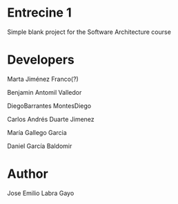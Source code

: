 Entrecine 1
===========

Simple blank project for the Software Architecture course

Developers
==========
Marta Jiménez Franco(?)

Benjamin Antomil Valledor

DiegoBarrantes MontesDiego

Carlos Andrés Duarte Jimenez

María Gallego Garcia

Daniel García Baldomir


Author
======
Jose Emilio Labra Gayo
